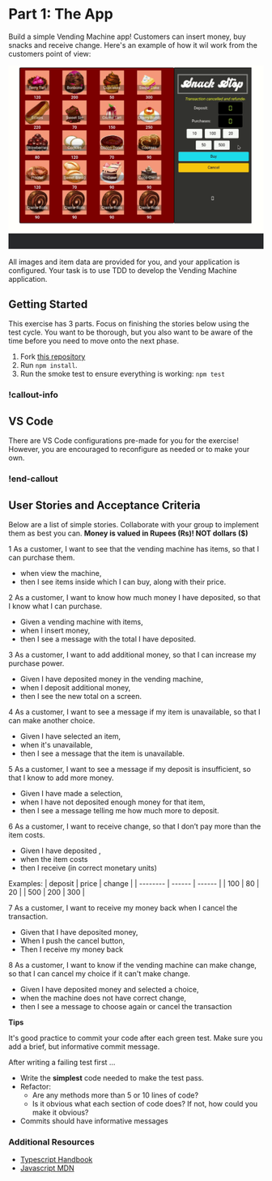 # Part 1: The App

Build a simple Vending Machine app! Customers can insert money, buy snacks and receive change. Here's an example of how it wil work from the customers point of view:

![machine demo](../../assets/vendingMachine_demo.gif)

All images and item data are provided for you, and your application is configured. Your task is to use TDD to develop the Vending Machine application. 

## Getting Started 

This exercise has 3 parts. Focus on finishing the stories below using the test cycle. You want to be thorough, but you also want to be aware of the time before you need to move onto the next phase. 

1. Fork [this repository](https://github.com/gSchool/vending-machine-app-ts)
1. Run `npm install`.
1. Run the smoke test to ensure everything is working: `npm test`

### !callout-info 
## VS Code 
There are VS Code configurations pre-made for you for the exercise! However, you are encouraged to reconfigure as needed or to make your own. 
### !end-callout

## User Stories and Acceptance Criteria

Below are a list of simple stories. Collaborate with your group to implement them as best you can. **Money is valued in Rupees (Rs)! NOT dollars ($)**

1 As a customer, I want to see that the vending machine has items, so that I can purchase them.
- when view the machine,
- then I see items inside which I can buy, along with their price.

2 As a customer, I want to know how much money I have deposited, so that I know what I can purchase.
- Given a vending machine with items, 
- when I insert money, 
- then I see a message with the total I have deposited.

3 As a customer, I want to add additional money, so that I can increase my purchase power.
- Given I have deposited money in the vending machine,
- when I deposit additional money,
- then I see the new total on a screen. 

4 As a customer, I want to see a message if my item is unavailable, so that I can make another choice.
- Given I have selected an item, 
- when it's unavailable, 
- then I see a message that the item is unavailable.

5 As a customer, I want to see a message if my deposit is insufficient, so that I know to add more money.
- Given I have made a selection, 
- when I have not deposited enough money for that item, 
- then I see a message telling me how much more to deposit.

6 As a customer, I want to receive change, so that I don’t pay more than the item costs.
- Given I have deposited <deposit>, 
- when the item costs <price> 
- then I receive <change> (in correct monetary units)

Examples:
|  deposit |  price | change |
| -------- | ------ | ------ |
|    100   |   80   |   20   | 
|    500   |   200  |   300  | 

7 As a customer, I want to receive my money back when I cancel the transaction.
- Given that I have deposited money,
- When I push the cancel button,
- Then I receive my money back

8 As a customer, I want to know if the vending machine can make change, so that I can cancel my choice if it can't make change.
- Given I have deposited money and selected a choice, 
- when the machine does not have correct change, 
- then I see a message to choose again or cancel the transaction

**Tips**

It's good practice to commit your code after each green test. Make sure you add a brief, but informative commit message.

After writing a failing test first ...

- Write the **simplest** code needed to make the test pass. 
- Refactor: 
    - Are any methods more than 5 or 10 lines of code?
    - Is it obvious what each section of code does? If not, how could you make it obvious?
- Commits should have informative messages

### Additional Resources 

- [Typescript Handbook](https://www.typescriptlang.org/docs/handbook)
- [Javascript MDN](https://developer.mozilla.org/en-US/docs/Web/JavaScript/Reference/Functions/get)
